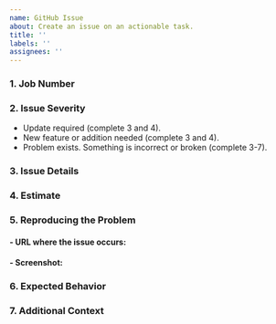 ```yaml
---
name: GitHub Issue
about: Create an issue on an actionable task.
title: ''
labels: ''
assignees: ''
---
```


### 1. Job Number
<!-- Please provide the C+P Job Number. -->

### 2. Issue Severity
<!-- Select the issue severity and remove those not applicable. -->

- Update required (complete 3 and 4).
- New feature or addition needed (complete 3 and 4).
- Problem exists. Something is incorrect or broken (complete 3-7).

### 3. Issue Details
<!-- Provide a clear and concise description of the issue and provide all links or paths to assets, comps, and other resources needed to close this issue. -->

### 4. Estimate
<!-- Provide a reference to any estimates or contracts provided for this work. -->

### 5. Reproducing the Problem
<!-- Provide the steps necessary to reproduce the problem including URLs, buttons clicked, and other actions: -->
#### - URL where the issue occurs:

#### - Screenshot:

### 6. Expected Behavior
<!-- Provide a clear and concise description of the expected behavior. -->

### 7. Additional Context
<!-- 
Please provide as much detail as possible for the developer to successfully close this issue. Some things that may help:
* Support details if OS/Browser specific (https://supportdetails.com)
* Screen snapshots of visual problems
* Error messages displayed
 -->
